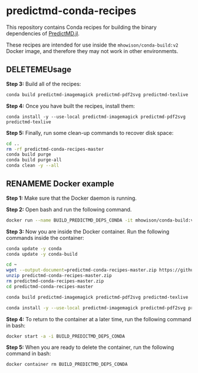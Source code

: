 # predictmd-conda-recipes

This repository contains Conda recipes for building the binary dependencies of [PredictMD.jl](https://github.com/bcbi/PredictMD.jl).

These recipes are intended for use inside the `mhowison/conda-build:v2` Docker image, and therefore they may not work in other environments.

## DELETEMEUsage

**Step 3:** Build all of the recipes:
```bash
conda build predictmd-imagemagick predictmd-pdf2svg predictmd-texlive
```

**Step 4:** Once you have built the recipes, install them:
```
conda install -y --use-local predictmd-imagemagick predictmd-pdf2svg predictmd-texlive
```

**Step 5:** Finally, run some clean-up commands to recover disk space:
```bash
cd ..
rm -rf predictmd-conda-recipes-master
conda build purge
conda build purge-all
conda clean -y --all
```

## RENAMEME Docker example

**Step 1:** Make sure that the Docker daemon is running.

**Step 2:** Open bash and run the following command.
```bash
docker run --name BUILD_PREDICTMD_DEPS_CONDA -it mhowison/conda-build:v2
```

**Step 3:** Now you are inside the Docker container. Run the following commands inside the container:
```bash
conda update -y conda
conda update -y conda-build

cd ~
wget --output-document=predictmd-conda-recipes-master.zip https://github.com/DilumAluthge/predictmd-conda-recipes/archive/master.zip
unzip predictmd-conda-recipes-master.zip
rm predictmd-conda-recipes-master.zip
cd predictmd-conda-recipes-master

conda build predictmd-imagemagick predictmd-pdf2svg predictmd-texlive

conda install -y --use-local predictmd-imagemagick predictmd-pdf2svg predictmd-texlive
```

**Step 4:** To return to the container at a later time, run the following command in bash:
```bash
docker start -a -i BUILD_PREDICTMD_DEPS_CONDA
```

**Step 5:** When you are ready to delete the container, run the following command in bash:
```bash
docker container rm BUILD_PREDICTMD_DEPS_CONDA
```
